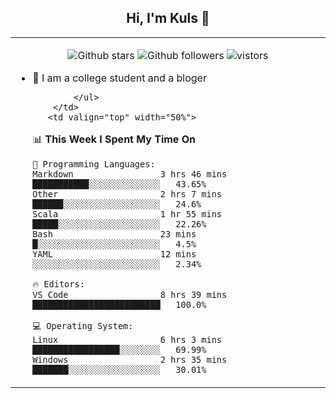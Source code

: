 <h2 align="center"> Hi, I'm Kuls 👋 </h2>

<table>
    <tr>
        <td valign="center" width="50%">
            <p align="center">
              <img src="https://img.shields.io/github/stars/hellokuls?style=social" alt="Github stars" />
              <img src="https://img.shields.io/github/followers/hellokuls?style=social" alt="Github followers" />
              <img src="https://visitor-badge.glitch.me/badge?page_id=hellokuls" alt="vistors" />
            </p>
            <ul>
                <li>🌱 I am a college student and a bloger</li>
             
            </ul>
        </td>
       <td valign="top" width="50%">
    
<!--START_SECTION:waka-->
📊 **This Week I Spent My Time On** 

```text
💬 Programming Languages: 
Markdown                 3 hrs 46 mins       ███████████░░░░░░░░░░░░░░   43.65% 
Other                    2 hrs 7 mins        ██████░░░░░░░░░░░░░░░░░░░   24.6% 
Scala                    1 hr 55 mins        █████░░░░░░░░░░░░░░░░░░░░   22.26% 
Bash                     23 mins             █░░░░░░░░░░░░░░░░░░░░░░░░   4.5% 
YAML                     12 mins             ░░░░░░░░░░░░░░░░░░░░░░░░░   2.34%

🔥 Editors: 
VS Code                  8 hrs 39 mins       █████████████████████████   100.0%

💻 Operating System: 
Linux                    6 hrs 3 mins        █████████████████░░░░░░░░   69.99% 
Windows                  2 hrs 35 mins       ███████░░░░░░░░░░░░░░░░░░   30.01%

```


<!--END_SECTION:waka-->
</td></tr>
</table>



